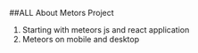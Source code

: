 ##ALL About Metors Project

1. Starting with meteors js and react application
2. Meteors on mobile and desktop